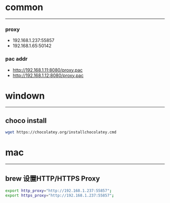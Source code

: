 
# common
---
### proxy
- 192.168.1.237:55857
- 192.168.1.65:50142


### pac addr
- http://192.168.1.11:8080/proxy.pac
- http://192.168.1.12:8080/proxy.pac


# windown
---

## choco install 
```bash
wget https://chocolatey.org/installchocolatey.cmd
```


# mac
---

## brew 设置HTTP/HTTPS Proxy
```bash
export http_proxy="http://192.168.1.237:55857"; 
export https_proxy="http://192.168.1.237:55857";
```
